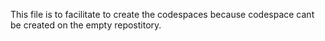 This file is to facilitate to create the codespaces because codespace cant be created on the empty repostitory. 
